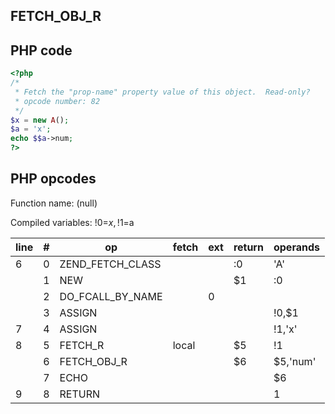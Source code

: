 FETCH\_OBJ\_R
-------------

PHP code
--------

``` php
<?php
/*
 * Fetch the "prop-name" property value of this object.  Read-only?
 * opcode number: 82
 */
$x = new A();
$a = 'x';
echo $$a->num;
?>
```

PHP opcodes
-----------

Function name: (null)

Compiled variables: !0=$x, !1=$a

| line | \#  | op                  | fetch | ext | return | operands |
|------|-----|---------------------|-------|-----|--------|----------|
| 6    | 0   | ZEND\_FETCH\_CLASS  |       |     | :0     | 'A'      |
|      | 1   | NEW                 |       |     | $1     | :0       |
|      | 2   | DO\_FCALL\_BY\_NAME |       | 0   |        |          |
|      | 3   | ASSIGN              |       |     |        | !0,$1    |
| 7    | 4   | ASSIGN              |       |     |        | !1,'x'   |
| 8    | 5   | FETCH\_R            | local |     | $5     | !1       |
|      | 6   | FETCH\_OBJ\_R       |       |     | $6     | $5,'num' |
|      | 7   | ECHO                |       |     |        | $6       |
| 9    | 8   | RETURN              |       |     |        | 1        |
